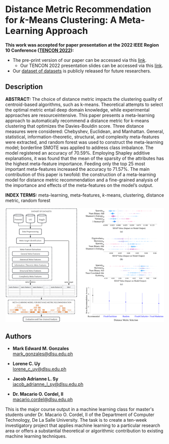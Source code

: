 # Distance Metric Recommendation for $k$-Means Clustering: A Meta-Learning Approach

**This work was accepted for paper presentation at the 2022 IEEE Region 10 Conference ([TENCON 2022](https://www.tencon2022.org/)):**

- The pre-print version of our paper can be accessed via this [link](https://github.com/memgonzales/meta-learning-clustering/blob/master/Distance%20Metric%20Recommendation%20for%20k-Means%20Clustering%20A%20Meta-Learning%20Approach.pdf).
  - Our TENCON 2022 presentation slides can be accessed via this [link](https://docs.google.com/presentation/d/1PsrlXavi4ubo-PVuop32Cysbz_C0CvcMTTBMo9YuTuc/edit?usp=sharing).
- Our [dataset of datasets](https://github.com/memgonzales/meta-learning-clustering/tree/master/dataset_of_datasets) is publicly released for future researchers. 

## Description

**ABSTRACT:** The choice of distance metric impacts the clustering quality of centroid-based algorithms, such as k-means. Theoretical attempts to select the optimal metric entail deep domain knowledge, while experimental approaches are resourceintensive. This paper presents a meta-learning approach to automatically recommend a distance metric for k-means clustering that optimizes the Davies-Bouldin score. Three distance measures were considered: Chebyshev, Euclidean, and Manhattan. General, statistical, information-theoretic, structural, and complexity meta-features were extracted, and random forest was used to construct the meta-learning model; borderline SMOTE was applied to address class imbalance. The model registered an accuracy of 70.59%. Employing Shapley additive explanations, it was found that the mean of the sparsity of the attributes has the highest meta-feature importance. Feeding only the top 25 most important meta-features increased the accuracy to 71.57%. The main contribution of this paper is twofold: the construction of a meta-learning model for distance metric recommendation and a fine-grained analysis of the importance and effects of the meta-features on the model’s output.

**INDEX TERMS:** meta-learning, meta-features, $k$-means, clustering, distance metric, random forest

<img src="https://github.com/memgonzales/meta-learning-clustering/blob/master/figures/fig.PNG?raw=True" alt="App Screenshots" width = 750> 


## Authors

- <b>Mark Edward M. Gonzales</b> <br/>
  mark_gonzales@dlsu.edu.ph <br/>
  
- <b>Lorene C. Uy</b> <br/>
  lorene_c_uy@dlsu.edu.ph <br/>

- <b>Jacob Adrianne L. Sy</b> <br/>
  jacob_adrianne_l_sy@dlsu.edu.ph <br/>

- <b>Dr. Macario O. Cordel, II</b><br/>
  macario.cordel@dlsu.edu.ph
  
This is the major course output in a machine learning class for master's students under Dr. Macario O. Cordel, II of the Department of Computer Technology, De La Salle University. The task is to create a ten-week investigatory project that applies machine learning to a particular research area or offers a substantial theoretical or algorithmic contribution to existing machine learning techniques.
